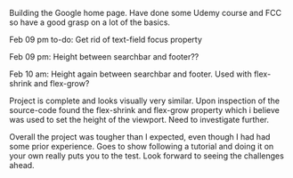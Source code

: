 Building the Google home page. Have done some Udemy course and FCC so have a good grasp on a lot of the basics.

Feb 09 pm to-do: Get rid of text-field focus property

Feb 09 pm: Height between searchbar and footer??

Feb 10 am: Height again between searchbar and footer. Used with flex-shrink and flex-grow?


Project is complete and looks visually very similar. Upon inspection of the source-code found the flex-shrink and flex-grow property which i believe was used to set the height of the viewport. Need to investigate further.

Overall the project was tougher than I expected, even though I had had some prior experience. Goes to show following a tutorial and doing it on your own really puts you to the test. Look forward to seeing the challenges ahead.